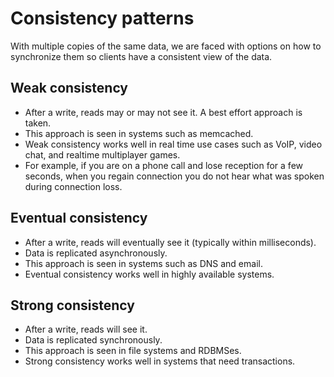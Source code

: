 # Consistency patterns

With multiple copies of the same data, we are faced with options on how to synchronize them so clients have a consistent view of the data.

## Weak consistency
- After a write, reads may or may not see it. A best effort approach is taken.
- This approach is seen in systems such as memcached.
- Weak consistency works well in real time use cases such as VoIP, video chat, and realtime multiplayer games.
- For example, if you are on a phone call and lose reception for a few seconds, when you regain connection you do not hear what was spoken during connection loss.

## Eventual consistency
- After a write, reads will eventually see it (typically within milliseconds).
- Data is replicated asynchronously.
- This approach is seen in systems such as DNS and email.
- Eventual consistency works well in highly available systems.

## Strong consistency
- After a write, reads will see it.
- Data is replicated synchronously.
- This approach is seen in file systems and RDBMSes.
- Strong consistency works well in systems that need transactions.

